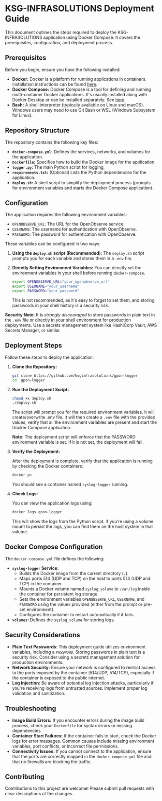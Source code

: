 # KSG-INFRASOLUTIONS Deployment Guide

This document outlines the steps required to deploy the KSG-INFRASOLUTIONS application using Docker Compose. It covers the prerequisites, configuration, and deployment process.

## Prerequisites

Before you begin, ensure you have the following installed:

*   **Docker:** Docker is a platform for running applications in containers.  Installation instructions can be found [here](https://docs.docker.com/get-docker/).
*   **Docker Compose:** Docker Compose is a tool for defining and running multi-container Docker applications. It's usually installed along with Docker Desktop or can be installed separately.  See [here](https://docs.docker.com/compose/install/).
*   **Bash:** A shell interpreter (typically available on Linux and macOS). Windows users may need to use Git Bash or WSL (Windows Subsystem for Linux).

## Repository Structure

The repository contains the following key files:

*   **`docker-compose.yml`:** Defines the services, networks, and volumes for the application.
*   **`Dockerfile`:** Specifies how to build the Docker image for the application.
*   **`logger.py`:** The main Python script for logging.
*   **`requirements.txt`:** (Optional) Lists the Python dependencies for the application.
*   **`deploy.sh`:** A shell script to simplify the deployment process (prompts for environment variables and starts the Docker Compose application).

## Configuration

The application requires the following environment variables:

*   `OPENOBSERVE_URL`: The URL for the OpenObserve service.
*   `USERNAME`: The username for authentication with OpenObserve.
*   `PASSWORD`: The password for authentication with OpenObserve.

These variables can be configured in two ways:

1.  **Using the `deploy.sh` script (Recommended):** The `deploy.sh` script prompts you for each variable and stores them in a `.env` file.

2.  **Directly Setting Environment Variables:** You can directly set the environment variables in your shell before running `docker-compose`.

    ```bash
    export OPENOBSERVE_URL="your_openobserve_url"
    export USERNAME="your_username"
    export PASSWORD="your_password"
    ```

    This is not recommended, as it's easy to forget to set them, and storing passwords in your shell history is a security risk.

**Security Note:** It is *strongly discouraged* to store passwords in plain text in the `.env` file or directly in your shell environment for production deployments. Use a secrets management system like HashiCorp Vault, AWS Secrets Manager, or similar.

## Deployment Steps

Follow these steps to deploy the application:

1.  **Clone the Repository:**

    ```bash
    git clone https://github.com/ksginfrasolutions/gpon-logger
    cd  gpon-logger
    ```

2.  **Run the Deployment Script:**

    ```bash
    chmod +x deploy.sh
    ./deploy.sh
    ```

    The script will prompt you for the required environment variables. It will create/overwrite .env file. It will then create a `.env` file with the provided values, verify that all the environment variables are present and start the Docker Compose application.

    **Note:** The deployment script will enforce that the PASSWORD environment variable is set.  If it is not set, the deployment will fail.

3.  **Verify the Deployment:**

    After the deployment is complete, verify that the application is running by checking the Docker containers:

    ```bash
    docker ps
    ```

    You should see a container named `syslog-logger` running.

4.  **Check Logs:**

    You can view the application logs using:

    ```bash
    docker logs gpon-logger
    ```

    This will show the logs from the Python script. If you're using a volume mount to persist the logs, you can find them on the host system in that volume.

## Docker Compose Configuration

The `docker-compose.yml` file defines the following:

*   **`syslog-logger` Service:**
    *   Builds the Docker image from the current directory (`.`).
    *   Maps ports 514 (UDP and TCP) on the host to ports 514 (UDP and TCP) in the container.
    *   Mounts a Docker volume named `syslog_volume` to `/var/log` inside the container for persistent log storage.
    *   Sets the environment variables `OPENOBSERVE_URL`, `USERNAME`, and `PASSWORD` using the values provided (either from the prompt or pre-set environment).
    *   Configures the container to restart automatically if it fails.
*   **`volumes`:** Defines the `syslog_volume` for storing logs.

## Security Considerations

*   **Plain Text Passwords:** This deployment guide utilizes environment variables, including a `PASSWORD`. Storing passwords in plain text is a security risk. Consider using a secrets management solution for production environments.
*   **Network Security:** Ensure your network is configured to restrict access to the ports exposed by the container (514/UDP, 514/TCP), especially if the container is exposed to the public internet.
*   **Log Injection:**  Be aware of potential log injection attacks, particularly if you're receiving logs from untrusted sources.  Implement proper log validation and sanitization.

## Troubleshooting

*   **Image Build Errors:** If you encounter errors during the image build process, check your `Dockerfile` for syntax errors or missing dependencies.
*   **Container Start Failures:** If the container fails to start, check the Docker logs for error messages.  Common causes include missing environment variables, port conflicts, or incorrect file permissions.
*   **Connectivity Issues:** If you cannot connect to the application, ensure that the ports are correctly mapped in the `docker-compose.yml` file and that no firewalls are blocking the traffic.

## Contributing

Contributions to this project are welcome! Please submit pull requests with clear descriptions of the changes.
